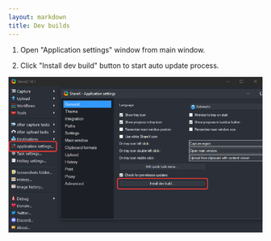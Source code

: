 ```yaml
---
layout: markdown
title: Dev builds
---
```


1. Open "Application settings" window from main window.

2. Click "Install dev build" button to start auto update process.

![](/img/ScreenshotDevBuilds.png)